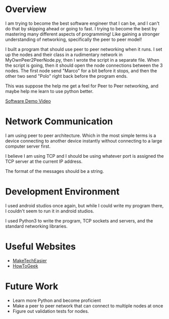 # Overview

I am trying to become the best software engineer that I can be, and I can't do that by skipping ahead or going to fast. 
I trying to become the best by mastering many different aspects of programming! Like gaining a stronger understanding
of networking, specifically the peer to peer model!

I built a program that should use peer to peer networking when it runs. I set up the nodes and their class in a
rudimentary network in MyOwnPeer2PeerNode.py, then I wrote the script in a separate file. When the script is going, then
it should open the node connections between the 3 nodes. The first node send "Marco" for a bit before it stops, and then the 
other two send "Polo" right back before the program ends.

This was suppose the help me get a feel for Peer to Peer networking, and maybe help me learn to use python better.

[Software Demo Video](http://youtube.link.goes.here)

# Network Communication

I am using peer to peer architecture. Which in the most simple terms is a device connecting to another device instantly 
without connecting to a large computer server first.

I believe I am using TCP and I should be using whatever port is assigned the TCP server at the current IP address.

The format of the messages should be a string.

# Development Environment

I used android studios once again, but while I could write my program there, I couldn't seem to run it in android studios.

I used Python3 to write the program, TCP sockets and servers, and the standard networking libraries.

# Useful Websites

* [MakeTechEasier](https://www.maketecheasier.com/run-python-script-in-mac/)
* [HowToGeek](https://www.howtogeek.com/190014/htg-explains-what-is-the-difference-between-tcp-and-udp/)

# Future Work

* Learn more Python and become proficient
* Make a peer to peer network that can connect to multiple nodes at once
* Figure out validation tests for nodes.

